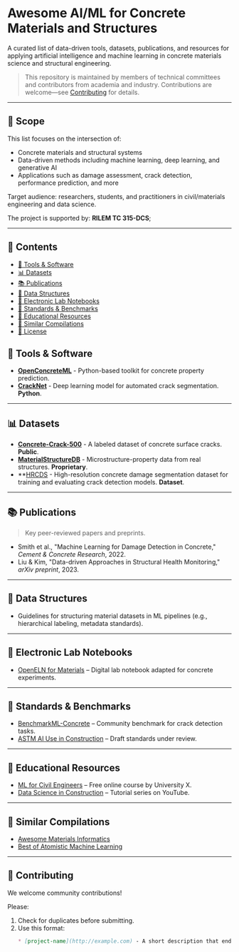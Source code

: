 # Awesome AI/ML for Concrete Materials and Structures

A curated list of data-driven tools, datasets, publications, and resources for applying artificial intelligence and machine learning in concrete materials science and structural engineering.

> This repository is maintained by members of technical committees and contributors from academia and industry. Contributions are welcome—see [Contributing](#contributing) for details.

---
## 📌 Scope

This list focuses on the intersection of:
- Concrete materials and structural systems
- Data-driven methods including machine learning, deep learning, and generative AI
- Applications such as damage assessment, crack detection, performance prediction, and more

Target audience: researchers, students, and practitioners in civil/materials engineering and data science.

The project is supported by:
**RILEM TC 315-DCS**;

---

## 📂 Contents

- [🔧 Tools & Software](#-tools--software)
- [📊 Datasets](#-datasets)
- [📚 Publications](#-publications)
- [🧱 Data Structures](#-data-structures)
- [📓 Electronic Lab Notebooks](#-electronic-lab-notebooks)
- [📏 Standards & Benchmarks](#-standards--benchmarks)
- [📘 Educational Resources](#-educational-resources)
- [📁 Similar Compilations](#-similar-compilations)
- [📄 License](#-license)


## 🔧 Tools & Software

- **[OpenConcreteML](https://example.com)** - Python-based toolkit for concrete property prediction.
- **[CrackNet](https://example.com)** - Deep learning model for automated crack segmentation. **Python**.

---

## 📊 Datasets

- **[Concrete-Crack-500](https://example.com)** - A labeled dataset of concrete surface cracks. **Public**.
- **[MaterialStructureDB](https://example.com)** - Microstructure-property data from real structures. **Proprietary**.
- **[HRCDS](https://data.mendeley.com/datasets/6x4dzzrs2h/1) - High-resolution concrete damage segmentation dataset for training and evaluating crack detection models. **Dataset**.

---

## 📚 Publications

> Key peer-reviewed papers and preprints.

- Smith et al., "Machine Learning for Damage Detection in Concrete," *Cement & Concrete Research*, 2022.  
- Liu & Kim, "Data-driven Approaches in Structural Health Monitoring," *arXiv preprint*, 2023.

---

## 🧱 Data Structures

- Guidelines for structuring material datasets in ML pipelines (e.g., hierarchical labeling, metadata standards).

---

## 📓 Electronic Lab Notebooks

- [OpenELN for Materials](https://example.com) – Digital lab notebook adapted for concrete experiments.

---

## 📏 Standards & Benchmarks

- [BenchmarkML-Concrete](https://example.com) – Community benchmark for crack detection tasks.
- [ASTM AI Use in Construction](https://example.com) – Draft standards under review.

---

## 📘 Educational Resources

- [ML for Civil Engineers](https://example.com) – Free online course by University X.
- [Data Science in Construction](https://example.com) – Tutorial series on YouTube.

---

## 📁 Similar Compilations

- [Awesome Materials Informatics](https://github.com/tilde-lab/awesome-materials-informatics)
- [Best of Atomistic Machine Learning](https://github.com/JuDFTteam/best-of-atomistic-machine-learning)

---

## 🤝 Contributing

We welcome community contributions!

Please:
1. Check for duplicates before submitting.
2. Use this format:  
   ```markdown
   * [project-name](http://example.com) - A short description that ends with a dot. **Python**.


